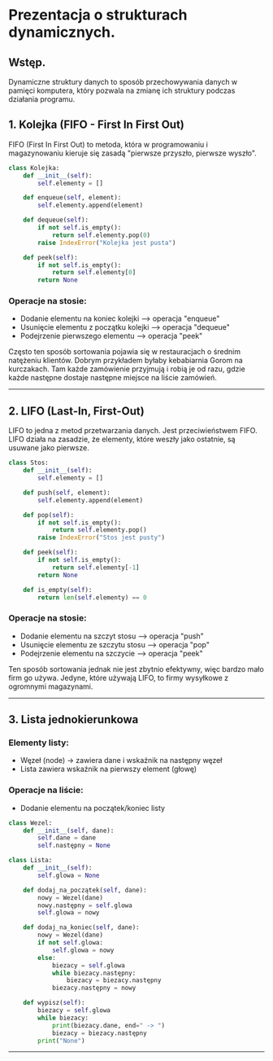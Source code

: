# Prezentacja o strukturach dynamicznych.

## Wstęp.

Dynamiczne struktury danych to sposób przechowywania danych w pamięci komputera, który pozwala na zmianę ich struktury podczas działania programu.

## 1. Kolejka (FIFO - First In First Out)

FIFO (First In First Out) to metoda, która w programowaniu i magazynowaniu kieruje się zasadą "pierwsze przyszło, pierwsze wyszło".

```python
class Kolejka:
    def __init__(self):
        self.elementy = []

    def enqueue(self, element):
        self.elementy.append(element)

    def dequeue(self):
        if not self.is_empty():
            return self.elementy.pop(0)
        raise IndexError("Kolejka jest pusta")

    def peek(self):
        if not self.is_empty():
            return self.elementy[0]
        return None
```
### Operacje na stosie:
- Dodanie elementu na koniec kolejki –> operacja "enqueue"
- Usunięcie elementu z początku kolejki –> operacja "dequeue"
- Podejrzenie pierwszego elementu –> operacja "peek"

Często ten sposób sortowania pojawia się w restauracjach o średnim natężeniu klientów. Dobrym przykładem byłaby kebabiarnia Gorom na kurczakach.
Tam każde zamówienie przyjmują i robią je od razu, gdzie każde następne dostaje następne miejsce na liście zamówień.

---

## 2. LIFO (Last-In, First-Out) 

LIFO to jedna z metod przetwarzania danych. Jest przeciwieństwem FIFO. LIFO działa na zasadzie, że elementy, które weszły jako ostatnie, są usuwane jako pierwsze.

```python
class Stos:
    def __init__(self):
        self.elementy = []

    def push(self, element):
        self.elementy.append(element)

    def pop(self):
        if not self.is_empty():
            return self.elementy.pop()
        raise IndexError("Stos jest pusty")

    def peek(self):
        if not self.is_empty():
            return self.elementy[-1]
        return None

    def is_empty(self):
        return len(self.elementy) == 0

```
### Operacje na stosie:
- Dodanie elementu na szczyt stosu –> operacja "push"
- Usunięcie elementu ze szczytu stosu –> operacja "pop"
- Podejrzenie elementu na szczycie –> operacja "peek"

Ten sposób sortowania jednak nie jest zbytnio efektywny, więc bardzo mało firm go używa. 
Jedyne, które używają LIFO, to firmy wysyłkowe z ogromnymi magazynami.

---

## 3. Lista jednokierunkowa 

### Elementy listy:

- Węzeł (node) -> zawiera dane i wskaźnik na następny węzeł
- Lista zawiera wskaźnik na pierwszy element (głowę)

### Operacje na liście:

- Dodanie elementu na początek/koniec listy

```python
class Wezel:
    def __init__(self, dane):
        self.dane = dane
        self.następny = None

class Lista:
    def __init__(self):
        self.glowa = None

    def dodaj_na_początek(self, dane):
        nowy = Wezel(dane)
        nowy.następny = self.glowa
        self.glowa = nowy

    def dodaj_na_koniec(self, dane):
        nowy = Wezel(dane)
        if not self.glowa:
            self.glowa = nowy
        else:
            biezacy = self.glowa
            while biezacy.następny:
                biezacy = biezacy.następny
            biezacy.następny = nowy

    def wypisz(self):
        biezacy = self.glowa
        while biezacy:
            print(biezacy.dane, end=" -> ")
            biezacy = biezacy.następny
        print("None")
```



---
